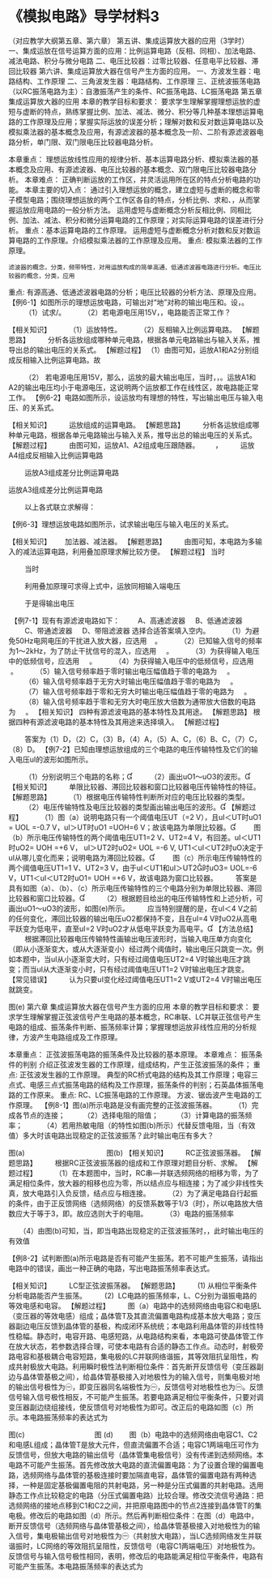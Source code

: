 # 《模拟电路》导学材料3
（对应教学大纲第五章、第六章）
第五讲、集成运算放大器的应用（3学时）
一、集成运放在信号运算方面的应用：比例运算电路（反相、同相）、加法电路、减法电路、积分与微分电路
二、电压比较器：过零比较器、任意电平比较器、滞回比较器
第六讲、集成运算放大器在信号产生方面的应用。
一、方波发生器：电路结构、工作原理
二、三角波发生器：电路结构、工作原理
三、正统波振荡电路（以RC振荡电路为主）：自激振荡产生的条件、RC振荡电路、LC振荡电路
第五章   集成运算放大器的应用
本章的教学目标和要求：
要求学生理解掌握理想运放的虚短与虚断的特点，熟练掌握比例、加法、减法、微分、积分等几种基本理想运算电路的工作原理及应用；掌握实际运放的误差分析；理解对数和反对数运算电路以及模拟乘法器的基本概念及应用，有源滤波器的基本概念及一阶、二阶有源滤波器电路分析，单门限、双门限电压比较器电路分析。
		  
本章重点：
理想运放线性应用的规律分析、基本运算电路分析、模拟乘法器的基本概念及应用、有源滤波器、电压比较器的基本概念、双门限电压比较器电路分析。
本章难点：
正确判断运放的工作区，并灵活运用所在区的特点分析电路的功能。
本章主要的切入点：
通过引入理想运放的概念，建立虚短与虚断的概念和零子模型电路；围绕理想运放的两个工作区各自的特点，分析比例、求和、，从而掌握运放应用电路的一般分析方法。
运用虚短与虚断概念分析反相比例、同相比例、加法、减法、积分和微分运算电路的工作原理；对实际运算电路的误差进行分析。
重点：基本运算电路的工作原理。
运用虚短与虚断概念分析对数和反对数运算电路的工作原理。介绍模拟乘法器的工作原理及应用。
重点: 模拟乘法器的工作原理。
	
    滤波器的概念，分类，频带特性，对用运放构成的简单高通、低通滤波器电路进行分析。电压比较器的概念，分类，应用
重点: 有源高通、低通滤波器电路的分析；电压比较器的分析方法、原理及应用。
【例6-1】如图所示的理想运放电路，可输出对“地”对称的输出电压和。设，。
　　 （1）试求/。
　　 （2）若电源电压用15V，，电路能否正常工作？

【相关知识】
　　 （1）运放特性。
　　 （2）反相输入比例运算电路。
【解题思路】
　　 分析各运放组成哪种单元电路，根据各单元电路输出与输入关系，推导出总的输出电压的关系式。
【解题过程】
（1）由图可知，运放A1和A2分别组成反相输入比例运算电路。故



　　 （2） 若电源电压用15V，那么，运放的最大输出电压，当时，，。运放A1和A2的输出电压均小于电源电压，这说明两个运放都工作在线性区，故电路能正常工作。
【例6-2】电路如图所示，设运放均有理想的特性，写出输出电压与输入电压、的关系式。

【相关知识】
　　 运放组成的运算电路。
【解题思路】
　　 分析各运放组成哪种单元电路，根据各单元电路输出与输入关系，推导出总的输出电压的关系式。
【解题过程】
　　 由图可知，运放A1、A2组成电压跟随器。      
  ， 
　　 运放A4组成反相输入比例运算电路 

　　 运放A3组成差分比例运算电路

运放A3组成差分比例运算电路

　　 以上各式联立求解得：

【例6-3】理想运放电路如图所示，试求输出电压与输入电压的关系式。

【相关知识】
      加法器、减法器。
【解题思路】
　　 由图可知，本电路为多输入的减法运算电路，利用叠加原理求解比较方便。
【解题过程】
当时

　　 当时                                

　　 利用叠加原理可求得上式中，运放同相输入端电压            

　　 于是得输出电压


 【例7-1】现有有源滤波电路如下：
　　 A、高通滤波器     B、低通滤波器
　　 C、带通滤波器     D、带阻滤波器
选择合适答案填入空内。
　　 （1）为避免50Hz电网电压的干扰进入放大器，应选用    。
　　 （2）已知输入信号的频率为1～2kHz，为了防止干扰信号的混入，应选用     。
　　 （3）为获得输入电压中的低频信号，应选用     。
　　 （4）为获得输入电压中的低频信号，应选用     。
　　 （5）输入信号频率趋于零时输出电压幅值趋于零的电路为     。
　　 （6）输入信号频率趋于无穷大时输出电压幅值趋于零的电路为     。
　　 （7）输入信号频率趋于零和无穷大时输出电压幅值趋于零的电路为     。
　　 （8）输入信号频率趋于零和无穷大时电压放大倍数为通带放大倍数的电路为     。
【相关知识】
四种有源滤波电路的基本特性及其用途。
【解题思路】
根据四种有源滤波电路的基本特性及其用途来选择填入。
【解题过程】

　　 答案为（1）D，（2）C，（3）B，（4）A，（5）A、C，（6）B、C，（7）C，（8）D。
【例7-2】已知由理想运放组成的三个电路的电压传输特性及它们的输入电压uI的波形如图所示。

　　 （1）分别说明三个电路的名称；
　　 （2）画出uO1～uO3的波形。
【相关知识】
　　 单限比较器、滞回比较器和窗口比较器电压传输特性的特征。
【解题思路】
　　 （1）根据电压传输特性判断所对应的电压比较器的类型。
　　 （2）电压传输特性及电压比较器的类型画出输出电压的波形。
【解题过程】
　　 （1）图（a）说明电路只有一个阈值电压UT（=2 V），且uI＜UT时uO1 = UOL =-0.7 V，uI＞UT时uO1 =UOH=6 V；故该电路为单限比较器。
　　 图（b）所示电压传输特性的两个阈值电压UT1=2 V、UT2=4 V，有回差。uI＜UT1时uO2= UOH =+6 V， uI＞UT2时uO2= UOL =-6 V, UT1＜uI＜UT2时uO决定于uI从哪儿变化而来；说明电路为滞回比较器。
　　 图（c）所示电压传输特性的两个阈值电压UT1=1 V、UT2=3 V，由于uI＜UT1和uI＞UT2时uO3= UOL=-6 V，UT1＜uI＜UT2时uO1= UOH =+6 V，故该电路为窗口比较器。
　　 答案是具有如图（a）、（b）、（c）所示电压传输特性的三个电路分别为单限比较器、滞回比较器和窗口比较器。
　　 （2）根据题目给出的电压传输特性和上述分析，可画出uO1～uO3的波形，如图(e)所示。
　　 应当特别提醒的是，在uI＜4 V之前的任何变化，滞回比较器的输出电压uO2都保持不变，且在uI=4 V时uO2从高电平跃变为低电平，直至uI=2 V时uO2才从低电平跃变为高电平。
【方法总结】
　　 根据滞回比较器电压传输特性画输出电压波形时，当输入电压单方向变化（即从小逐渐变大，或从大逐渐变小）经过两个阈值时，输出电压只跳变一次。例如本题中，当uI从小逐渐变大时，只有经过阈值电压UT2=4 V时输出电压才跳变；而当uI从大逐渐变小时，只有经过阈值电压UT1=2 V时输出电压才跳变。
【常见错误】
　　 认为只要uI变化经过阈值电压UT1=2 V或UT2=4 V时输出电压就跳变。

图(e)
第六章  集成运算放大器在信号产生方面的应用
本章的教学目标和要求：
要求学生理解掌握正弦波信号产生电路的基本概念，RC串联、LC并联正弦信号产生电路的组成、振荡条件判断、振荡频率计算；掌握理想运放非线性应用的分析规律，方波产生电路组成及工作原理。
  
本章重点：
正弦波振荡电路的振荡条件及比较器的基本原理。
本章难点：
振荡条件的判别
介绍正弦波发生器的工作原理，组成结构，产生正弦波振荡的条件；
重点: 正弦波发生器的工作原理。
典型的RC桥式电路的结构及其工作原理；电容三点式、电感三点式振荡电路的结构及工作原理，振荡条件的判别；石英晶体振荡电路的工作原来。
重点: RC、LC振荡电路的工作原理。
方波、锯齿波产生电路的工作原理。
 【例8-1】图(a)所示电路是没有画完整的正弦波振荡器。
　　 （1）完成各节点的连接；
　　 （2）选择电阻的阻值；
　　 （3）计算电路的振荡频率；
　　  （4）若用热敏电阻（的特性如图(b)所示）代替反馈电阻，当（有效值）多大时该电路出现稳定的正弦波振荡？此时输出电压有多大？  

图(a)                                         图(b) 
【相关知识】
　　 RC正弦波振荡器。
【解题思路】
　　 根据RC正弦波振荡器的组成和工作原理对题目分析、求解。
【解题过程】
　　 （1）在本题图中，当时，RC串—并联选频网络的相移为零，为了满足相位条件，放大器的相移也应为零，所以结点应与相连接；为了减少非线性失真，放大电路引入负反馈，结点应与相连接。
　　 （2）为了满足电路自行起振的条件，由于正反馈网络（选频网络）的反馈系数等于1/3（时），所以电路放大倍数应大于等于3，即。故应选则大于的电阻。
　　 （3）电路的振荡频率

　　（4）由图(b)可知，当，即当电路出现稳定的正弦波振荡时，，此时输出电压的有效值 

【例8-2】试判断图(a)所示电路是否有可能产生振荡。若不可能产生振荡，请指出电路中的错误，画出一种正确的电路，写出电路振荡频率表达式。

【相关知识】
　　 LC型正弦波振荡器。
【解题思路】
　　 (1) 从相位平衡条件分析电路能否产生振荡。
　　 (2)  LC电路的振荡频率，L、C分别为谐振电路的等效电感和电容。
【解题过程】
　　 图（a）电路中的选频网络由电容C和电感L（变压器的等效电感）组成；晶体管T及其直流偏置电路构成基本放大电路；变压器副边电压反馈到晶体管的基极，构成闭环系统统；本电路利用晶体管的非线性特性稳幅。静态时，电容开路、电感短路，从电路结构来看，本电路可使晶体管工作在放大状态，若参数选择合理，可使本电路有合适的静态工作点。动态时，射极旁路电容和基极耦合电容短路，集电极的LC并联网络谐振，其等效阻抗呈阻性，构成共射极放大电路。利用瞬时极性法判断相位条件：首先断开反馈信号（变压器副边与晶体管基极之间），给晶体管基极接入对地极性为的输入信号，则集电极对地的输出信号极性为㊀，即变压器同名端极性为㊀，反馈信号对地极性也为㊀。反馈信号输入信号极性相反，不可能产生振荡。若要电路满足相位平衡条件，只要对调变压器副边绕组接线，使反馈信号对地极性为即可。改正后的电路如图（c）所示。本电路振荡频率的表达式为


图(c)                                   图 (d)
　　图（b）电路中的选频网络由电容C1、C2和电感L组成；晶体管T是放大元件，但直流偏置不合适；电容C1两端电压可作为反馈信号，但放大电路的输出信号（晶体管集电极信号）没有传递到选频网络。本电路不可能产生振荡。首先修改放大电路的直流偏置电路：为了设置合理的偏置电路，选频网络与晶体管的基极连接时要加隔直电容，晶体管的偏置电路有两种选择，一种是固定基极偏置电阻的共射电路，另一种是分压式偏置的共射电路。选用静态工作点比较稳定的电路（分压式偏置电路）比较合理。修改交流信号通路：把选频网络的接地点移到C1和C2之间，并把原电路图中的节点2连接到晶体管T的集电极。修改后的电路如图（d）所示。然后再判断相位条件：在图（d）电路中，断开反馈信号（选频网络与晶体管基极之间），给晶体管基极接入对地极性为的输入信号，集电极输出信号对地极性为㊀（共射放大电路），当LC选频网络发生并联谐振时，LC网络的等效阻抗呈阻性，反馈信号（电容C1两端电压）对地极性为。反馈信号与输入信号极性相同，表明，修改后的电路能满足相位平衡条件，电路有可能产生振荡。本电路振荡频率的表达式为


